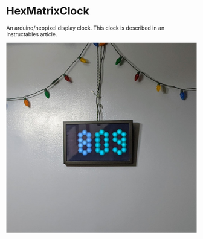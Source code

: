 # HexMatrixClock
An arduino/neopixel display clock.  This clock is described in an Instructables article.

<img src="https://github.com/BillSimpson/HexMatrixClock/blob/main/Media/BlueHexMatrixClock.jpg"></img>
